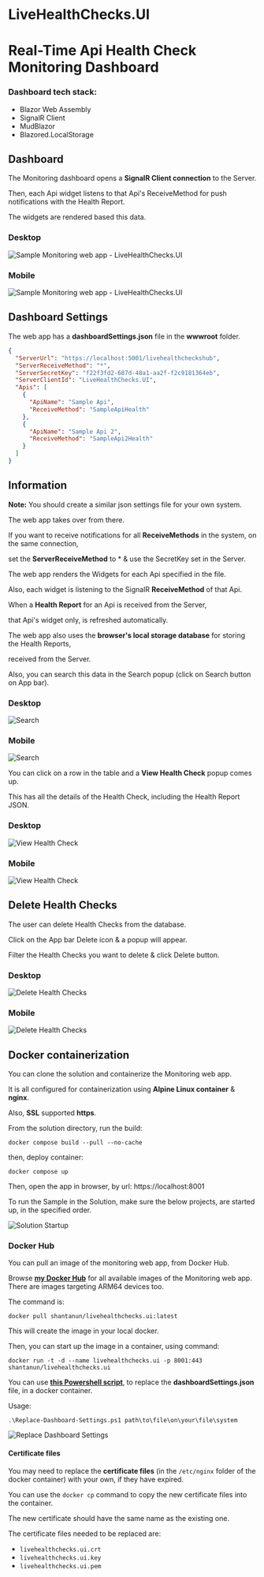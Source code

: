 # LiveHealthChecks.UI
# Real-Time Api Health Check Monitoring Dashboard

### Dashboard tech stack:

* Blazor Web Assembly
* SignalR Client
* MudBlazor
* Blazored.LocalStorage

## Dashboard

The Monitoring dashboard opens a **SignalR Client connection** to the Server.

Then, each Api widget listens to that Api's ReceiveMethod for push notifications with the Health Report.

The widgets are rendered based this data.

### Desktop

![**Sample Monitoring web app - LiveHealthChecks.UI**](/Docs/LiveHealthChecks-UI.jpg)

### Mobile

![**Sample Monitoring web app - LiveHealthChecks.UI**](/Docs/LiveHealthChecks-UI-Mobile.jpg)


## Dashboard Settings

The web app has a **dashboardSettings.json** file in the **wwwroot** folder.

```JSON
{
  "ServerUrl": "https://localhost:5001/livehealthcheckshub",
  "ServerReceiveMethod": "*",
  "ServerSecretKey": "f22f3fd2-687d-48a1-aa2f-f2c9181364eb",
  "ServerClientId": "LiveHealthChecks.UI",
  "Apis": [
    {
      "ApiName": "Sample Api",
      "ReceiveMethod": "SampleApiHealth"
    },
    {
      "ApiName": "Sample Api 2",
      "ReceiveMethod": "SampleApi2Health"
    }
  ]
}
```

## Information

**Note:** You should create a similar json settings file for your own system.

The web app takes over from there.

If you want to receive notifications for all **ReceiveMethods** in the system, on the same connection,

set the **ServerReceiveMethod** to * & use the SecretKey set in the Server.

The web app renders the Widgets for each Api specified in the file.

Also, each widget is listening to the SignalR **ReceiveMethod** of that Api.

When a **Health Report** for an Api is received from the Server,

that Api's widget only, is refreshed automatically.

The web app also uses the **browser's local storage database** for storing the Health Reports,

received from the Server.

Also, you can search this data in the Search popup (click on Search button on App bar).

### Desktop

![**Search**](/Docs/LiveHealthChecks-UI-Search.jpg)

### Mobile

![**Search**](/Docs/LiveHealthChecks-UI-Search-Mobile.jpg)

You can click on a row in the table and a **View Health Check** popup comes up.

This has all the details of the Health Check, including the Health Report JSON.

### Desktop

![**View Health Check**](/Docs/LiveHealthChecks-UI-ViewHealthCheck.jpg)

### Mobile

![**View Health Check**](/Docs/LiveHealthChecks-UI-ViewHealthCheck-Mobile.jpg)

## Delete Health Checks

The user can delete Health Checks from the database.

Click on the App bar Delete icon & a popup will appear.

Filter the Health Checks you want to delete & click Delete button.

### Desktop

![**Delete Health Checks**](/Docs/LiveHealthChecks-UI-Delete.jpg)

### Mobile

![**Delete Health Checks**](/Docs/LiveHealthChecks-UI-Delete-Mobile.jpg)

## Docker containerization

You can clone the solution and containerize the Monitoring web app.

It is all configured for containerization using **Alpine Linux container** & **nginx**.

Also, **SSL** supported **https**.

From the solution directory, run the build:

```
docker compose build --pull --no-cache
```

then, deploy container:

```
docker compose up
```

Then, open the app in browser, by url: https://localhost:8001

To run the Sample in the Solution, make sure the below projects, are started up, in the specified order.

![**Solution Startup**](/Docs/LiveHealthChecks-Solution-Startup.jpg)

### Docker Hub

You can pull an image of the monitoring web app, from Docker Hub.

Browse [**my Docker Hub**](https://hub.docker.com/r/shantanun) for all available images of the Monitoring web app. There are images targeting ARM64 devices too.

The command is:

```
docker pull shantanun/livehealthchecks.ui:latest
```

This will create the image in your local docker.

Then, you can start up the image in a container, using command:

```
docker run -t -d --name livehealthchecks.ui -p 8001:443 shantanun/livehealthchecks.ui 
```

You can use [**this Powershell script**](/Docs/Replace-Dashboard-Settings.ps1), to replace the **dashboardSettings.json** file, in a docker container.

Usage:

```
.\Replace-Dashboard-Settings.ps1 path\to\file\on\your\file\system
```
![**Replace Dashboard Settings**](/Docs/LiveHealthChecks-Replace-Dashboard-Settings.jpg)

#### Certificate files

You may need to replace the **certificate files** (in the `/etc/nginx` folder of the docker container) with your own, if they have expired.

You can use the `docker cp` command to copy the new certificate files into the container.

The new certificate should have the same name as the existing one.

The certificate files needed to be replaced are:

- `livehealthchecks.ui.crt`
- `livehealthchecks.ui.key`
- `livehealthchecks.ui.pem`